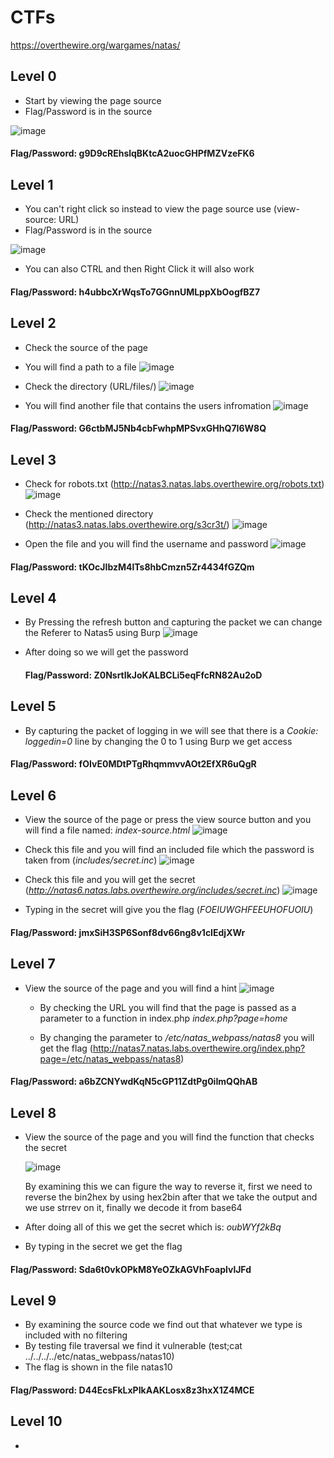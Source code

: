 # CTFs
https://overthewire.org/wargames/natas/

## Level 0

* Start by viewing the page source 
* Flag/Password is in the source

 ![image](https://github.com/Anas-Ehab/2023RoadmapNotes/assets/55194408/1c273bf8-1d91-46c8-91d2-97d1ad0c0fe0)


#### Flag/Password: g9D9cREhslqBKtcA2uocGHPfMZVzeFK6

## Level 1
* You can't right click so instead to view the page source use (view-source: URL)
* Flag/Password is in the source

![image](https://github.com/Anas-Ehab/2023RoadmapNotes/assets/55194408/a23aa8b6-70db-41a4-a6db-263995cbb862)

* You can also CTRL and then Right Click it will also work
#### Flag/Password: h4ubbcXrWqsTo7GGnnUMLppXbOogfBZ7

## Level 2
* Check the source of the page
* You will find a path to a file
  ![image](https://github.com/Anas-Ehab/2023RoadmapNotes/assets/55194408/f1920c0f-8b35-4691-a864-fd71bed667f0)

* Check the directory (URL/files/)
  ![image](https://github.com/Anas-Ehab/2023RoadmapNotes/assets/55194408/fd53e657-f986-4e73-b769-45ac2af333c7)

* You will find another file that contains the users infromation
  ![image](https://github.com/Anas-Ehab/2023RoadmapNotes/assets/55194408/f24a488b-be36-4bd8-aa70-07a6cccef2d8)

#### Flag/Password: G6ctbMJ5Nb4cbFwhpMPSvxGHhQ7I6W8Q


## Level 3
* Check for robots.txt (http://natas3.natas.labs.overthewire.org/robots.txt)
  ![image](https://github.com/Anas-Ehab/NotesHub/assets/55194408/95f7ccec-ddd7-4a76-95ea-97600c759dc9)

* Check the mentioned directory (http://natas3.natas.labs.overthewire.org/s3cr3t/)
  ![image](https://github.com/Anas-Ehab/NotesHub/assets/55194408/3791ff26-328e-48a6-9a4b-2154910d6b7a)

* Open the file and you will find the username and password
  ![image](https://github.com/Anas-Ehab/NotesHub/assets/55194408/96a26994-3a37-4450-bde4-988c0f0f21bf)

#### Flag/Password: tKOcJIbzM4lTs8hbCmzn5Zr4434fGZQm

## Level 4
* By Pressing the refresh button and capturing the packet we can change the Referer to Natas5 using Burp
  ![image](https://github.com/Anas-Ehab/NotesHub/assets/55194408/3ae9fb92-a312-4956-a4c0-bbdc11cb1249)

* After doing so we will get the password

  #### Flag/Password: Z0NsrtIkJoKALBCLi5eqFfcRN82Au2oD

## Level 5
* By capturing the packet of logging in we will see that there is a *Cookie: loggedin=0* line by changing the 0 to 1 using Burp we get access

#### Flag/Password: fOIvE0MDtPTgRhqmmvvAOt2EfXR6uQgR

## Level 6
* View the source of the page or press the view source button and you will find a file named: *index-source.html*
  ![image](https://github.com/Anas-Ehab/NotesHub/assets/55194408/ab9b496d-884c-4e72-b43f-b336b5fd49d5)

* Check this file and you will find an included file which the password is taken from (*includes/secret.inc*)
  ![image](https://github.com/Anas-Ehab/NotesHub/assets/55194408/276f9e8f-c2c3-4787-829b-a5f5529f4c40)

* Check this file and you will get the secret (*http://natas6.natas.labs.overthewire.org/includes/secret.inc*)
  ![image](https://github.com/Anas-Ehab/NotesHub/assets/55194408/de08ce3c-bbc5-4458-bca5-652778810efc)

* Typing in the secret will give you the flag (*FOEIUWGHFEEUHOFUOIU*)
  
#### Flag/Password: jmxSiH3SP6Sonf8dv66ng8v1cIEdjXWr

## Level 7
* View the source of the page and you will find a hint *<!-- hint: password for webuser natas8 is in /etc/natas_webpass/natas8 -->*
  ![image](https://github.com/Anas-Ehab/NotesHub/assets/55194408/6e689744-ca2e-415f-a41b-6029dfa991d2)

  * By checking the URL you will find that the page is passed as a parameter to a function in index.php *index.php?page=home*
  
  * By changing the parameter to */etc/natas_webpass/natas8* you will get the flag (http://natas7.natas.labs.overthewire.org/index.php?page=/etc/natas_webpass/natas8)

#### Flag/Password: a6bZCNYwdKqN5cGP11ZdtPg0iImQQhAB

## Level 8
* View the source of the page and you will find the function that checks the secret

  ![image](https://github.com/Anas-Ehab/NotesHub/assets/55194408/0cbf2843-cbb1-426b-974e-51e38b694f2c)

  By examining this we can figure the way to reverse it, first we need to reverse the bin2hex by using hex2bin after that we take the output and we use strrev on it, finally we decode it from base64

* After doing all of this we get the secret which is: *oubWYf2kBq*
* By typing in the secret we get the flag

#### Flag/Password: Sda6t0vkOPkM8YeOZkAGVhFoaplvlJFd

## Level 9
* By examining the source code we find out that whatever we type is included with no filtering
* By testing file traversal we find it vulnerable (test;cat ../../../../etc/natas_webpass/natas10)
* The flag is shown in the file natas10

#### Flag/Password: D44EcsFkLxPIkAAKLosx8z3hxX1Z4MCE


## Level 10
* 

